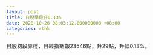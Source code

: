 ```yaml
---
layout: post
title: 日股早段升0.13%
date: 2020-10-26 08:03:12.000000000 +08:00
categories: rthk
---
```


日股初段靠穩，日經指數報23546點，升29點，升幅0.13%。
